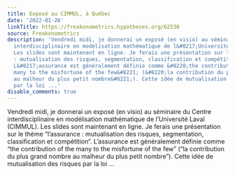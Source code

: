 ```yaml
---
title: Exposé au CIMMUL, à Québec
date: '2022-01-26'
linkTitle: https://freakonometrics.hypotheses.org/62530
source: Freakonometrics
description: 'Vendredi midi, je donnerai un exposé (en visio) au séminaire du Centre
  interdisciplinaire en modélisation mathématique de l&#8217;Université Laval (CIMMUL).
  Les slides sont maintenant en ligne. Je ferais une présentation sur le thème &#8220;l&#8217;assurance
  : mutualisation des risques, segmentation, classification et compétition&#8220;.
  L&#8217;assurance est généralement définie comme &#8220;the contribution of the
  many to the misfortune of the few&#8221; (&#8220;la contribution du plus grand nombre
  au malheur du plus petit nombre&#8221;). Cette idée de mutualisation des risques
  par la loi ...'
disable_comments: true
---
```

Vendredi midi, je donnerai un exposé (en visio) au séminaire du Centre interdisciplinaire en modélisation mathématique de l&#8217;Université Laval (CIMMUL). Les slides sont maintenant en ligne. Je ferais une présentation sur le thème &#8220;l&#8217;assurance : mutualisation des risques, segmentation, classification et compétition&#8220;. L&#8217;assurance est généralement définie comme &#8220;the contribution of the many to the misfortune of the few&#8221; (&#8220;la contribution du plus grand nombre au malheur du plus petit nombre&#8221;). Cette idée de mutualisation des risques par la loi ...